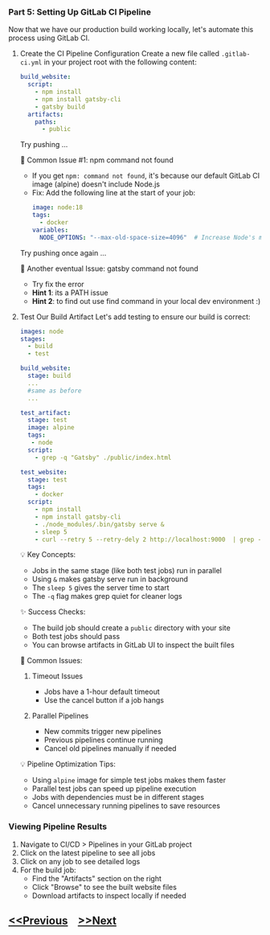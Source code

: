 ### Part 5: Setting Up GitLab CI Pipeline

Now that we have our production build working locally, let's automate this process using GitLab CI.

1. Create the CI Pipeline Configuration
   Create a new file called `.gitlab-ci.yml` in your project root with the following content:
   ```yaml
   build_website:
     script:
       - npm install
       - npm install gatsby-cli
       - gatsby build
     artifacts:
       paths:
         - public
   ```
   Try pushing ...  

   🚨 Common Issue #1: npm command not found
   - If you get `npm: command not found`, it's because our default GitLab CI image (alpine) doesn't include Node.js
   - Fix: Add the following line at the start of your job:
     ```yaml
     image: node:18
     tags:
       - docker
     variables:
       NODE_OPTIONS: "--max-old-space-size=4096"  # Increase Node's memory limit
     ```
   Try pushing once again ...

   🚨 Another eventual Issue: gatsby command not found
   - Try fix the error
   - **Hint 1**: its a PATH issue
   - **Hint 2**: to find out use find command in your local dev environment :)
        

3. Test Our Build Artifact
   Let's add testing to ensure our build is correct:
   ```yaml
   images: node
   stages:
     - build
     - test

   build_website:
     stage: build
     ...
     #same as before
     ...

   test_artifact:
     stage: test
     image: alpine
     tags:
      - node
     script:
       - grep -q "Gatsby" ./public/index.html
   
   test_website:
     stage: test
     tags:
       - docker
     script:
       - npm install
       - npm install gatsby-cli
       - ./node_modules/.bin/gatsby serve &
       - sleep 5
       - curl --retry 5 --retry-dely 2 http://localhost:9000  | grep -q "Gatsby"
   ```

   💡 Key Concepts:
   - Jobs in the same stage (like both test jobs) run in parallel
   - Using `&` makes gatsby serve run in background
   - The `sleep 5` gives the server time to start
   - The `-q` flag makes grep quiet for cleaner logs

   ✨ Success Checks:
   - The build job should create a `public` directory with your site
   - Both test jobs should pass
   - You can browse artifacts in GitLab UI to inspect the built files

   🚨 Common Issues:
   1. Timeout Issues
      - Jobs have a 1-hour default timeout
      - Use the cancel button if a job hangs
      
   2. Parallel Pipelines
      - New commits trigger new pipelines
      - Previous pipelines continue running
      - Cancel old pipelines manually if needed

   💡 Pipeline Optimization Tips:
   - Using `alpine` image for simple test jobs makes them faster
   - Parallel test jobs can speed up pipeline execution
   - Jobs with dependencies must be in different stages
   - Cancel unnecessary running pipelines to save resources

### Viewing Pipeline Results

1. Navigate to CI/CD > Pipelines in your GitLab project
2. Click on the latest pipeline to see all jobs
3. Click on any job to see detailed logs
4. For the build job:
   - Find the "Artifacts" section on the right
   - Click "Browse" to see the built website files
   - Download artifacts to inspect locally if needed

## [<<Previous](./5-static-website-1.md) &nbsp;&nbsp; [>>Next](./8-static-website-deploy.md)
